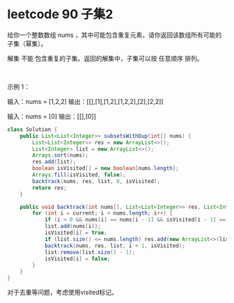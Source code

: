 # leetcode 90 子集2

给你一个整数数组 nums ，其中可能包含重复元素，请你返回该数组所有可能的子集（幂集）。

解集 不能 包含重复的子集。返回的解集中，子集可以按 任意顺序 排列。

 

示例 1：

输入：nums = [1,2,2]
输出：[[],[1],[1,2],[1,2,2],[2],[2,2]]

输入：nums = [0]
输出：[[],[0]]

```java
class Solution {
    public List<List<Integer>> subsetsWithDup(int[] nums) {
        List<List<Integer>> res = new ArrayList<>();
        List<Integer> list = new ArrayList<>();
        Arrays.sort(nums);
        res.add(list);
        boolean isVisited[] = new boolean[nums.length];
        Arrays.fill(isVisited, false);
        backtrack(nums, res, list, 0, isVisited);
        return res;
    }

    public void backtrack(int nums[], List<List<Integer>> res, List<Integer> list, int current, boolean isVisited[]) {
        for (int i = current; i < nums.length; i++) {
            if (i > 0 && nums[i] == nums[i - 1] && isVisited[i - 1] == false) continue;
            list.add(nums[i]);
            isVisited[i] = true;
            if (list.size() <= nums.length) res.add(new ArrayList<>(list));
            backtrack(nums, res, list, i + 1, isVisited);
            list.remove(list.size() - 1);
            isVisited[i] = false;
        }
    }
}
```

对于去重等问题，考虑使用visited标记。